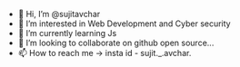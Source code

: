 - 👋 Hi, I’m @sujitavchar
- 👀 I’m interested in Web Development and Cyber security
- 🌱 I’m currently learning Js
- 💞️ I’m looking to collaborate on github open source...
- 📫 How to reach me -> insta id - sujit._.avchar.

<!---
sujitavchar/sujitavchar is a ✨ special ✨ repository because its `README.md` (this file) appears on your GitHub profile.
You can click the Preview link to take a look at your changes.
--->
